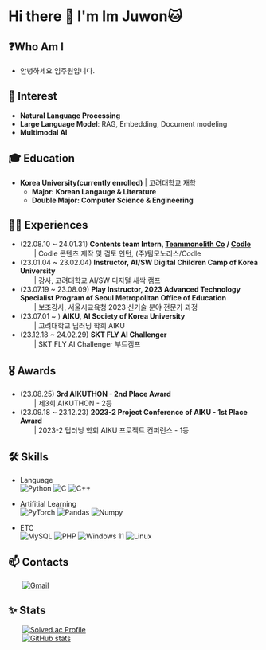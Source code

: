

<!--
**juooni/juooni** is a ✨ _special_ ✨ repository because its `README.md` (this file) appears on your GitHub profile.

Here are some ideas to get you started:

- 🔭 I’m currently working on ...
- 🌱 I’m currently learning ...
- 👯 I’m looking to collaborate on ...
- 🤔 I’m looking for help with ...
- 💬 Ask me about ...
- 📫 How to reach me: ...
- 😄 Pronouns: ...
- ⚡ Fun fact: ...
-->


# Hi there 👋 I'm Im Juwon🐱

## ❓Who Am I
- 안녕하세요 임주원입니다. 

## 🥰 Interest
- **Natural Language Processing**
- **Large Language Model**: RAG, Embedding, Document modeling
- **Multimodal AI**

## 🎓 Education
- **Korea University(currently enrolled)** | 고려대학교 재학
  - **Major: Korean Langauge & Literature** 
  - **Double Major: Computer Science & Engineering** 


## 🏃‍♂️ Experiences
- (22.08.10 ~ 24.01.31) **Contents team Intern, [Teammonolith Co](https://about.codle.io/ko/team-monolith) / [Codle](https://about.codle.io/)** <br>&emsp;&emsp;| Codle 콘텐츠 제작 및 검토 인턴, (주)팀모노리스/Codle
- (23.01.04 ~ 23.02.04) **Instructor, AI/SW Digital Children Camp of Korea University** <br>&emsp;&emsp;| 강사, 고려대학교 AI/SW 디지털 새싹 캠프
- (23.07.19 ~ 23.08.09) **Play Instructor, 2023 Advanced Technology Specialist Program of Seoul Metropolitan Office of Education** <br>&emsp;&emsp;| 보조강사, 서울시교육청 2023 신기술 분야 전문가 과정
- (23.07.01 ~ ) **AIKU, AI Society of Korea University** <br>&emsp;&emsp;| 고려대학교 딥러닝 학회 AIKU
- (23.12.18 ~ 24.02.29) **SKT FLY AI Challenger** <br>&emsp;&emsp;| SKT FLY AI Challenger 부트캠프


## 🎖 Awards
- (23.08.25) **3rd AIKUTHON - 2nd Place Award** <br>&emsp;&emsp;| 제3회 AIKUTHON - 2등
- (23.09.18 ~ 23.12.23) **2023-2 Project Conference of AIKU - 1st Place Award** <br>&emsp;&emsp;| 2023-2 딥러닝 학회 AIKU 프로젝트 컨퍼런스 - 1등

## 🛠️ Skills
- Language <br>
  ![Python](https://img.shields.io/badge/python-3670A0?style=for-the-badge&logo=python&logoColor=ffdd54)
  ![C](https://img.shields.io/badge/c-%2300599C.svg?style=for-the-badge&logo=c&logoColor=white)
  ![C++](https://img.shields.io/badge/C%2B%2B-00599C?style=for-the-badge&logo=c%2B%2B&logoColor=white)

- Artifitial Learning <br>
  ![PyTorch](https://img.shields.io/badge/PyTorch-%23EE4C2C.svg?style=for-the-badge&logo=PyTorch&logoColor=white)
  ![Pandas](https://img.shields.io/badge/pandas-%23150458.svg?style=for-the-badge&logo=pandas&logoColor=white)
  ![Numpy](https://img.shields.io/badge/Numpy-777BB4?style=for-the-badge&logo=numpy&logoColor=white)

- ETC <br>
  ![MySQL](https://img.shields.io/badge/MySQL-005C84?style=for-the-badge&logo=mysql&logoColor=white)
  ![PHP](https://img.shields.io/badge/PHP-777BB4?style=for-the-badge&logo=php&logoColor=white)
  ![Windows 11](https://img.shields.io/badge/Windows_11-0078d4?style=for-the-badge&logo=windows-11&logoColor=white)
  ![Linux](https://img.shields.io/badge/Linux-FCC624?style=for-the-badge&logo=linux&logoColor=black)

  
## 📫 Contacts
&emsp;&emsp;[![Gmail](https://img.shields.io/badge/Gmail-D14836?style=for-the-badge&logo=gmail&logoColor=white)](juwon5989@gmial.com)

## ✨ Stats
&emsp;&emsp;[![Solved.ac Profile](http://mazassumnida.wtf/api/v2/generate_badge?boj=koko1346)](https://solved.ac/koko1346/)<br>
&emsp;&emsp;[![GitHub stats](https://github-readme-stats.vercel.app/api?username=juooni)](https://github.com/juooni/github-readme-stats)
